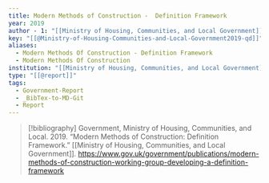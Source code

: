 ```yaml
---
title: Modern Methods of Construction -  Definition Framework
year: 2019
author - 1: "[[Ministry of Housing, Communities, and Local Government]]"
key: "[[@Ministry-of-Housing-Communities-and-Local-Government2019-qd]]"
aliases:
  - Modern Methods Of Construction - Definition Framework
  - Modern Methods Of Construction
institution: "[[Ministry of Housing, Communities, and Local Government]]"
type: "[[@report]]"
tags:
  - Government-Report
  - _BibTex-to-MD-Git
  - Report
---
```


> [!bibliography]
> Government, Ministry of Housing, Communities, and Local. 2019. “Modern Methods of Construction: Definition Framework.” [[Ministry of Housing, Communities, and Local Government]]. https://www.gov.uk/government/publications/modern-methods-of-construction-working-group-developing-a-definition-framework